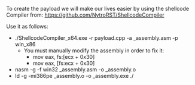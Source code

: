 To create the payload we will make our lives easier by using the shellcode Compiler from: https://github.com/NytroRST/ShellcodeCompiler

Use it as follows:
 - ./ShellcodeCompiler_x64.exe -r payload.cpp -a _assembly.asm -p win_x86
    * You must manually modify the assembly in order to fix it:
        + mov eax, fs:[ecx + 0x30]
        + mov eax, [fs:ecx + 0x30]
 - nasm -g -f win32 _assembly.asm -o _assembly.o
 - ld -g -mi386pe _assembly.o -o _assembly.exe
./